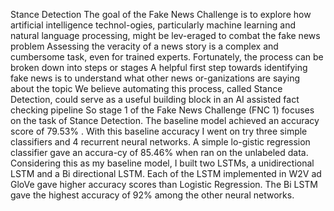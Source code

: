 Stance Detection
The goal of the Fake News Challenge is to explore how artificial intelligence technol-ogies, particularly machine learning and natural language processing, might be lev-eraged to combat the fake news problem Assessing the veracity of a news story is a complex and cumbersome task, even for trained experts. Fortunately, the process can be broken down into steps or stages A helpful first step towards identifying fake news is to understand what other news or-ganizations are saying about the topic We believe automating this process, called Stance Detection, could serve as a useful building block in an AI assisted fact checking pipeline So stage 1 of the Fake News Challenge (FNC 1) focuses on the task of Stance Detection. The baseline model achieved an accuracy score of 79.53% . With this baseline accuracy I went on try three simple classifiers and 4 recurrent neural networks. A simple lo-gistic regression classifier gave an accura-cy of 85.46% when ran on the unlabeled data. Considering this as my baseline model, I built two LSTMs, a unidirectional LSTM and a Bi directional LSTM. Each of the LSTM implemented in W2V ad GloVe gave higher accuracy scores than Logistic Regression. The Bi LSTM gave the highest accuracy of 92% among the other neural networks.
